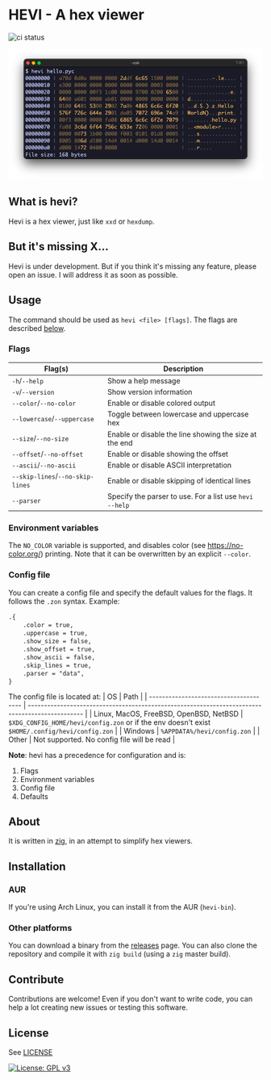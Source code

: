 # HEVI - A hex viewer

![ci status](https://github.com/Arnau478/hevi/actions/workflows/ci.yml/badge.svg)

![example image](assets/example.png)

## What is hevi?
Hevi is a hex viewer, just like `xxd` or `hexdump`.

## But it's missing X...
Hevi is under development. But if you think it's missing any feature, please open an issue. I will address it as soon as possible.

## Usage
The command should be used as `hevi <file> [flags]`. The flags are described [below](#flags).

### Flags
| Flag(s)                          | Description                                             |
| -------------------------------- | ------------------------------------------------------- |
| `-h`/`--help`                    | Show a help message                                     |
| `-v`/`--version`                 | Show version information                                |
| `--color`/`--no-color`           | Enable or disable colored output                        |
| `--lowercase`/`--uppercase`      | Toggle between lowercase and uppercase hex              |
| `--size`/`--no-size`             | Enable or disable the line showing the size at the end  |
| `--offset`/`--no-offset`         | Enable or disable showing the offset                    |
| `--ascii`/`--no-ascii`           | Enable or disable ASCII interpretation                  |
| `--skip-lines`/`--no-skip-lines` | Enable or disable skipping of identical lines           |
| `--parser`                       | Specify the parser to use. For a list use `hevi --help` |

### Environment variables
The `NO_COLOR` variable is supported, and disables color (see <https://no-color.org/>) printing. Note that it can be overwritten by an explicit `--color`.

### Config file
You can create a config file and specify the default values for the flags. It follows the `.zon` syntax. Example:
```zig
.{
    .color = true,
    .uppercase = true,
    .show_size = false,
    .show_offset = true,
    .show_ascii = false,
    .skip_lines = true,
    .parser = "data",
}
```

The config file is located at:
| OS                                     | Path                                                                                            |
| -------------------------------------- | ----------------------------------------------------------------------------------------------- |
| Linux, MacOS, FreeBSD, OpenBSD, NetBSD | `$XDG_CONFIG_HOME/hevi/config.zon` or if the env doesn't exist `$HOME/.config/hevi/config.zon`  |
| Windows                                | `%APPDATA%/hevi/config.zon`                                                                     |
| Other                                  | Not supported. No config file will be read                                                      |

**Note**: hevi has a precedence for configuration and is:
1. Flags
2. Environment variables
3. Config file
4. Defaults

## About
It is written in [zig](https://github.com/ziglang/zig), in an attempt to simplify hex viewers.

## Installation
### AUR
If you're using Arch Linux, you can install it from the AUR (`hevi-bin`).
### Other platforms
You can download a binary from the [releases](https://github.com/Arnau478/hevi/releases/) page. You can also clone the repository and compile it with `zig build` (using a `zig` master build).

## Contribute
Contributions are welcome! Even if you don't want to write code, you can help a lot creating new issues or testing this software.

## License
See [LICENSE](LICENSE)

[![License: GPL v3](https://img.shields.io/badge/License-GPLv3-blue.svg)](https://www.gnu.org/licenses/gpl-3.0)
